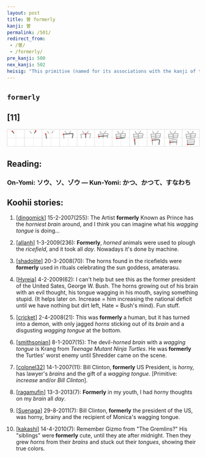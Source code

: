 ```yaml
---
layout: post
title: 曽 formerly
kanji: 曽
permalink: /501/
redirect_from:
 - /曽/
 - /formerly/
pre_kanji: 500
nex_kanji: 502
heisig: "This primitive (named for its associations with the kanji of the following frame) is composed of a pair of <i>horns</i> growing out of a <i>brain</i> with a <i>tongue wagging in the mouth</i> beneath. Think of &quot;<b>former</b>&quot; in connection with administrators or heads of state who have just left office but continue to make a nuisance of themselves by advertising their opinions on public policy."
---
```


## `formerly`

## [11]

<div class="stroke"><img src="../images/E69BBD.png" /></div>

## Reading:

### On-Yomi: ソウ、ソ、ゾウ &mdash; Kun-Yomi: かつ、かつて、すなわち

## Koohii stories:

1) [<a href="http://kanji.koohii.com/profile/dingomick">dingomick</a>] 15-2-2007(255): The Artist <strong>formerly</strong> Known as Prince has the <em>horniest</em> <em>brain</em> around, and I think you can imagine what his <em>wagging tongue</em> is doing... 

2) [<a href="http://kanji.koohii.com/profile/allanh">allanh</a>] 1-3-2009(236): <strong>Formerly</strong>, <em>horned</em> animals were used to plough the <em>ricefield</em>, and it took all <em>day</em>. Nowadays it&#039;s done by machine. 

3) [<a href="http://kanji.koohii.com/profile/shadolite">shadolite</a>] 20-3-2008(70): The horns found in the ricefields were<strong> formerly</strong> used in rituals celebrating the sun goddess, amaterasu. 

4) [<a href="http://kanji.koohii.com/profile/Hyreia">Hyreia</a>] 4-2-2009(62): I can&#039;t help but see this as the former president of the United Sates, George W. Bush. The horns growing out of his brain with an evil thought, his tongue wagging in his mouth, saying something stupid. (It helps later on. Increase = him increasing the national deficit until we have nothing but dirt left, Hate = Bush&#039;s mind). Fun stuff. 

5) [<a href="http://kanji.koohii.com/profile/cricket">cricket</a>] 2-4-2008(21): This was<strong> formerly</strong> a human, but it has turned into a demon, with only jagged <em>horns</em> sticking out of its <em>brain</em> and a disgusting <em>wagging tongue</em> at the bottom. 

6) [<a href="http://kanji.koohii.com/profile/smithsonian">smithsonian</a>] 8-1-2007(15): The devil-<em>horned</em> <em>brain</em> with a <em>wagging tongue</em> is Krang from <em>Teenage Mutant Ninja Turtles</em>. He was<strong> formerly</strong> the Turtles&#039; worst enemy until Shredder came on the scene. 

7) [<a href="http://kanji.koohii.com/profile/colonel32">colonel32</a>] 14-1-2007(11): Bill Clinton,<strong> formerly</strong> US President, is <em>horn</em>y, has lawyer&#039;s <em>brains</em> and the gift of a <em>wagging tongue</em>. [Primitive: <em>increase</em> and/or <em>Bill Clinton</em>]. 

8) [<a href="http://kanji.koohii.com/profile/ragamufin">ragamufin</a>] 13-3-2013(7): <strong>Formerly</strong> in my youth, I had <em>horn</em>y thoughts on my <em>brain</em> all <em>day</em>. 

9) [<a href="http://kanji.koohii.com/profile/Suenaga">Suenaga</a>] 29-8-2011(7): Bill Clinton,<strong> formerly</strong> the president of the US, was horny, brainy and the recipient of Monica&#039;s wagging tongue. 

10) [<a href="http://kanji.koohii.com/profile/kakashi">kakashi</a>] 14-4-2010(7): Remember Gizmo from &quot;The Gremlins?&quot; His &quot;siblings&quot; were<strong> formerly</strong> cute, until they ate after midnight. Then they grew <em>horns</em> from their <em>brains</em> and stuck out their <em>tongues</em>, showing their true colors. 
